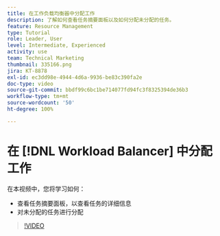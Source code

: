 ```yaml
---
title: 在工作负载均衡器中分配工作
description: 了解如何查看任务摘要面板以及如何分配未分配的任务。
feature: Resource Management
type: Tutorial
role: Leader, User
level: Intermediate, Experienced
activity: use
team: Technical Marketing
thumbnail: 335166.png
jira: KT-8878
exl-id: ec3dd98e-4944-4d6a-9936-be83c390fa2e
doc-type: video
source-git-commit: bbdf99c6bc1be714077fd94fc3f8325394de36b3
workflow-type: tm+mt
source-wordcount: '50'
ht-degree: 100%

---
```


# 在 [!DNL Workload Balancer] 中分配工作

在本视频中，您将学习如何：

* 查看任务摘要面板，以查看任务的详细信息
* 对未分配的任务进行分配


>[!VIDEO](https://video.tv.adobe.com/v/3413803/?quality=12&learn=on&enablevpops=1&captions=chi_hans)
